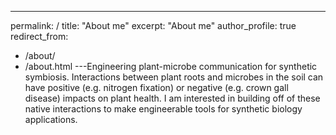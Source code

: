 ---
permalink: /
title: "About me"
excerpt: "About me"
author_profile: true
redirect_from: 
  - /about/
  - /about.html
---Engineering plant-microbe communication for synthetic symbiosis. Interactions between plant roots and microbes in the soil can have positive (e.g. nitrogen fixation) or negative (e.g. crown gall disease) impacts on plant health. I am interested in building off of these native interactions to make engineerable tools for synthetic biology applications.



